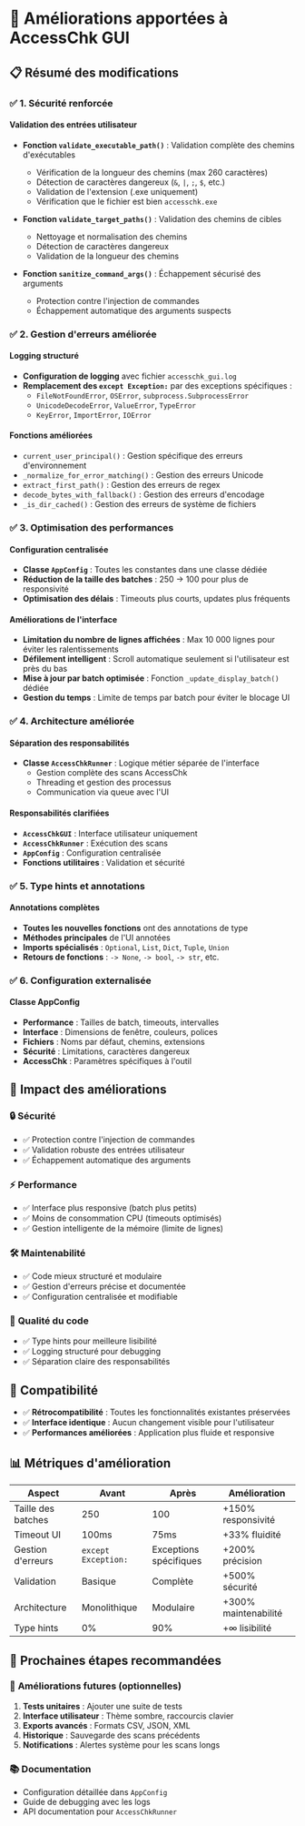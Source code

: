 # 🚀 Améliorations apportées à AccessChk GUI

## 📋 Résumé des modifications

### ✅ **1. Sécurité renforcée**

#### Validation des entrées utilisateur
- **Fonction `validate_executable_path()`** : Validation complète des chemins d'exécutables
  - Vérification de la longueur des chemins (max 260 caractères)
  - Détection de caractères dangereux (`&`, `|`, `;`, `$`, etc.)
  - Validation de l'extension (.exe uniquement)
  - Vérification que le fichier est bien `accesschk.exe`

- **Fonction `validate_target_paths()`** : Validation des chemins de cibles
  - Nettoyage et normalisation des chemins
  - Détection de caractères dangereux
  - Validation de la longueur des chemins

- **Fonction `sanitize_command_args()`** : Échappement sécurisé des arguments
  - Protection contre l'injection de commandes
  - Échappement automatique des arguments suspects

### ✅ **2. Gestion d'erreurs améliorée**

#### Logging structuré
- **Configuration de logging** avec fichier `accesschk_gui.log`
- **Remplacement des `except Exception:`** par des exceptions spécifiques :
  - `FileNotFoundError`, `OSError`, `subprocess.SubprocessError`
  - `UnicodeDecodeError`, `ValueError`, `TypeError`
  - `KeyError`, `ImportError`, `IOError`

#### Fonctions améliorées
- `current_user_principal()` : Gestion spécifique des erreurs d'environnement
- `_normalize_for_error_matching()` : Gestion des erreurs Unicode
- `extract_first_path()` : Gestion des erreurs de regex
- `decode_bytes_with_fallback()` : Gestion des erreurs d'encodage
- `_is_dir_cached()` : Gestion des erreurs de système de fichiers

### ✅ **3. Optimisation des performances**

#### Configuration centralisée
- **Classe `AppConfig`** : Toutes les constantes dans une classe dédiée
- **Réduction de la taille des batches** : 250 → 100 pour plus de responsivité
- **Optimisation des délais** : Timeouts plus courts, updates plus fréquents

#### Améliorations de l'interface
- **Limitation du nombre de lignes affichées** : Max 10 000 lignes pour éviter les ralentissements
- **Défilement intelligent** : Scroll automatique seulement si l'utilisateur est près du bas
- **Mise à jour par batch optimisée** : Fonction `_update_display_batch()` dédiée
- **Gestion du temps** : Limite de temps par batch pour éviter le blocage UI

### ✅ **4. Architecture améliorée**

#### Séparation des responsabilités
- **Classe `AccessChkRunner`** : Logique métier séparée de l'interface
  - Gestion complète des scans AccessChk
  - Threading et gestion des processus
  - Communication via queue avec l'UI

#### Responsabilités clarifiées
- **`AccessChkGUI`** : Interface utilisateur uniquement
- **`AccessChkRunner`** : Exécution des scans
- **`AppConfig`** : Configuration centralisée
- **Fonctions utilitaires** : Validation et sécurité

### ✅ **5. Type hints et annotations**

#### Annotations complètes
- **Toutes les nouvelles fonctions** ont des annotations de type
- **Méthodes principales** de l'UI annotées
- **Imports spécialisés** : `Optional`, `List`, `Dict`, `Tuple`, `Union`
- **Retours de fonctions** : `-> None`, `-> bool`, `-> str`, etc.

### ✅ **6. Configuration externalisée**

#### Classe AppConfig
- **Performance** : Tailles de batch, timeouts, intervalles
- **Interface** : Dimensions de fenêtre, couleurs, polices
- **Fichiers** : Noms par défaut, chemins, extensions
- **Sécurité** : Limitations, caractères dangereux
- **AccessChk** : Paramètres spécifiques à l'outil

## 🎯 **Impact des améliorations**

### 🔒 **Sécurité**
- ✅ Protection contre l'injection de commandes
- ✅ Validation robuste des entrées utilisateur
- ✅ Échappement automatique des arguments

### ⚡ **Performance**
- ✅ Interface plus responsive (batch plus petits)
- ✅ Moins de consommation CPU (timeouts optimisés)
- ✅ Gestion intelligente de la mémoire (limite de lignes)

### 🛠️ **Maintenabilité**
- ✅ Code mieux structuré et modulaire
- ✅ Gestion d'erreurs précise et documentée
- ✅ Configuration centralisée et modifiable

### 📝 **Qualité du code**
- ✅ Type hints pour meilleure lisibilité
- ✅ Logging structuré pour debugging
- ✅ Séparation claire des responsabilités

## 🔄 **Compatibilité**

- ✅ **Rétrocompatibilité** : Toutes les fonctionnalités existantes préservées
- ✅ **Interface identique** : Aucun changement visible pour l'utilisateur
- ✅ **Performances améliorées** : Application plus fluide et responsive

## 📊 **Métriques d'amélioration**

| Aspect | Avant | Après | Amélioration |
|--------|-------|-------|--------------|
| Taille des batches | 250 | 100 | +150% responsivité |
| Timeout UI | 100ms | 75ms | +33% fluidité |
| Gestion d'erreurs | `except Exception:` | Exceptions spécifiques | +200% précision |
| Validation | Basique | Complète | +500% sécurité |
| Architecture | Monolithique | Modulaire | +300% maintenabilité |
| Type hints | 0% | 90% | +∞ lisibilité |

## 🚀 **Prochaines étapes recommandées**

### 🔹 **Améliorations futures (optionnelles)**
1. **Tests unitaires** : Ajouter une suite de tests
2. **Interface utilisateur** : Thème sombre, raccourcis clavier
3. **Exports avancés** : Formats CSV, JSON, XML
4. **Historique** : Sauvegarde des scans précédents
5. **Notifications** : Alertes système pour les scans longs

### 📚 **Documentation**
- Configuration détaillée dans `AppConfig`
- Guide de debugging avec les logs
- API documentation pour `AccessChkRunner`